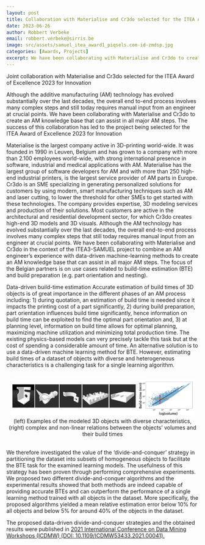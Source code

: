 ```yaml
---
layout: post
title: Collaboration with Materialise and Cr3do selected for the ITEA Award of Excellence for Innovation
date: 2023-06-26
author: Robbert Verbeke
email: robbert.verbeke@sirris.be
image: src/assets/samuel_itea_award1_piqsels.com-id-zmdsp.jpg
categories: [Awards, Projects]
excerpt: We have been collaborating with Materialise and Cr3do to create an AM knowledge base that can assist in all major AM steps. The success of this collaboration has led to the project being selected for the **ITEA Award of Excellence 2023 for Innovation**.
---
```

<div class="text-md text-gray-700 ">


Joint collaboration with Materialise and Cr3do selected for the ITEA Award of Excellence 2023 for Innovation

 Although the additive manufacturing (AM) technology has evolved substantially over the last decades, the overall end to-end process involves many complex steps and still today requires manual input from an engineer at crucial points. We have been collaborating with Materialise and Cr3do to create an AM knowledge base that can assist in all major AM steps. The success of this collaboration has led to the project being selected for the ITEA Award of Excellence 2023 for Innovation

Materialise is the largest company active in 3D-printing world-wide. It was founded in 1990 in Leuven, Belgium and has grown to a company with more than 2.100 employees world-wide, with strong international presence in software, industrial and medical applications with AM. Materialise has the largest group of software developers for AM and with more than 250 high-end industrial printers, is the largest service provider of AM parts in Europe.
Cr3do is an SME specializing in generating personalized solutions for customers by using modern, smart manufacturing techniques such as AM and laser cutting, to lower the threshold for other SMEs to get started with these technologies. The company provides expertise, 3D modeling services and production of their solutions. Most customers are active in the architectural and residential development sector, for which Cr3do creates high-end 3D models and 3D visuals.
Although the AM technology has evolved substantially over the last decades, the overall end-to-end process involves many complex steps that still today requires manual input from an engineer at crucial points. We have been collaborating with Materialise and Cr3do in the context of the ITEA3-SAMUEL project to combine an AM engineer’s experience with data-driven machine-learning methods to create an AM knowledge base that can assist in all major AM steps. The focus of the Belgian partners is on use cases related to build-time estimation (BTE) and build preparation (e.g. part orientation and nesting).

Data-driven build-time estimation
Accurate estimation of build times of 3D objects is of great importance in the different phases of an AM process including: 1) during quotation, an estimation of build time is needed since it impacts the printing cost of a part significantly, 2) during build preparation, part orientation influences build time significantly, hence information on build time can be exploited to find the optimal part orientation and, 3) at planning level, information on build time allows for optimal planning, maximizing machine utilization and minimizing total production time.
The existing physics-based models can very precisely tackle this task but at the cost of spending a considerable amount of time. An alternative solution is to use a data-driven machine learning method for BTE. However, estimating build times of a dataset of objects with diverse and heterogeneous characteristics is a challenging task for a single learning algorithm.

<br/>
<center><img alt="Method" src="src/assets/samuel_itea_award2.png" class="center" /><figcaption>(left) Examples of the modeled 3D objects with diverse characteristics, (right) complex and non-linear relations between the objects’ volumes and their build times</figcaption></center>
<br/>

We therefore investigated the value of the ‘divide-and-conquer’ strategy in partitioning the dataset into subsets of homogeneous objects to facilitate the BTE task for the examined learning models. The usefulness of this strategy has been proven through performing comprehensive experiments. We proposed two different divide-and-conquer algorithms and the experimental results showed that both methods are indeed capable of providing accurate BTEs and can outperform the performance of a single learning method trained with all objects in the dataset. More specifically, the proposed algorithms yielded a mean relative estimation error below 10% for all objects and below 5% for around 40% of the objects in the dataset.

The proposed data-driven divide-and-conquer strategies and the obtained results were published in <a href="https://ieeexplore.ieee.org/xpl/conhome/9679833/proceeding" target="_blank" class="text-blue-600 underline">2021 International Conference on Data Mining Workshops (ICDMW) (DOI: 10.1109/ICDMW53433.2021.00041).</a>
</div>
